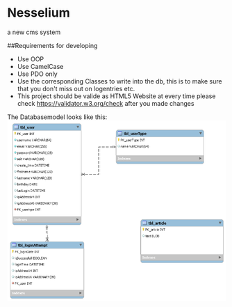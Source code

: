 # Nesselium
a new cms system

##Requirements for developing
* Use OOP
* Use CamelCase
* Use PDO only
* Use the corresponding Classes to write into the db, this is to make sure that you don't miss out on logentries etc.
* This project should be valide as HTML5 Website at every time please check https://validator.w3.org/check after you made changes

The Databasemodel looks like this:
![Alt text](/Organisational/Database/database.png?raw=true "Databasemodel")
